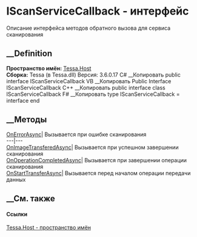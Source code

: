 # IScanServiceCallback - интерфейс
Описание интерфейса методов обратного вызова для сервиса сканирования
## __Definition
 **Пространство имён:** [Tessa.Host](N_Tessa_Host.htm)  
 **Сборка:** Tessa (в Tessa.dll) Версия: 3.6.0.17
C# __Копировать
     public interface IScanServiceCallback
VB __Копировать
     Public Interface IScanServiceCallback
C++ __Копировать
     public interface class IScanServiceCallback
F# __Копировать
     type IScanServiceCallback = interface end
##  __Методы
[OnErrorAsync](M_Tessa_Host_IScanServiceCallback_OnErrorAsync.htm)|
Вызывается при ошибке сканирования  
---|---  
[OnImageTransferedAsync](M_Tessa_Host_IScanServiceCallback_OnImageTransferedAsync.htm)|
Вызывается при успешном завершении сканирования  
[OnOperationCompletedAsync](M_Tessa_Host_IScanServiceCallback_OnOperationCompletedAsync.htm)|
Вызывается при завершении операции сканирования  
[OnStartTransferAsync](M_Tessa_Host_IScanServiceCallback_OnStartTransferAsync.htm)|
Вызывается перед началом операции передачи данных  
## __См. также
#### Ссылки
[Tessa.Host - пространство имён](N_Tessa_Host.htm)
